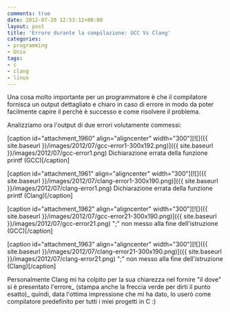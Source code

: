 ```yaml
---
comments: true
date: 2012-07-20 12:53:12+00:00
layout: post
title: 'Errore durante la compilazione: GCC Vs Clang'
categories:
- programming
- Unix
tags:
- c
- clang
- linux
---
```


Una cosa molto importante per un programmatore è che il compilatore fornisca un output dettagliato e chiaro in caso di errore in modo da poter facilmente capire il perchè è successo e come risolvere il problema.

Analizziamo ora l'output di due errori volutamente commessi:

<!-- more -->

[caption id="attachment_1960" align="aligncenter" width="300"][![]({{ site.baseurl }}/images/2012/07/gcc-error1-300x192.png)]({{ site.baseurl }}/images/2012/07/gcc-error1.png) Dichiarazione errata della funzione printf (GCC)[/caption]

[caption id="attachment_1961" align="aligncenter" width="300"][![]({{ site.baseurl }}/images/2012/07/clang-error1-300x190.png)]({{ site.baseurl }}/images/2012/07/clang-error1.png) Dichiarazione errata della funzione printf (Clang)[/caption]

[caption id="attachment_1962" align="aligncenter" width="300"][![]({{ site.baseurl }}/images/2012/07/gcc-error21-300x190.png)]({{ site.baseurl }}/images/2012/07/gcc-error21.png) ";" non messo alla fine dell'istruzione (GCC)[/caption]

[caption id="attachment_1963" align="aligncenter" width="300"][![]({{ site.baseurl }}/images/2012/07/clang-error21-300x190.png)]({{ site.baseurl }}/images/2012/07/clang-error21.png) ";" non messo alla fine dell'istruzione (Clang)[/caption]

Personalmente Clang mi ha colpito per la sua chiarezza nel fornire "il dove" si è presentato l'errore_ (stampa anche la freccia verde per dirti il punto esatto)_ quindi, data l'ottima impressione che mi ha dato, lo userò come compilatore predefinito per tutti i miei progetti in C :)
